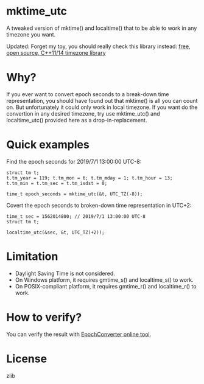 # mktime_utc
A tweaked version of mktime() and localtime() that to be able to work in any timezone you want.

Updated: Forget my toy, you should really check this library instead: [free, open source, C++11/14 timezone library](https://howardhinnant.github.io/date/tz.html)

# Why?

If you ever want to convert epoch seconds to a break-down time representation, you should have found out that mktime() is all you can count on. But unfortunately it could only work in local timezone. If you want do the convertion in any desired timezone, try use mktime_utc() and localtime_utc() provided here as a drop-in-replacement.

# Quick examples

Find the epoch seconds for 2019/7/1 13:00:00 UTC-8:

    struct tm t;
    t.tm_year = 119; t.tm_mon = 6; t.tm_mday = 1; t.tm_hour = 13; 
    t.tm_min = t.tm_sec = t.tm_isdst = 0;
    
    time_t epoch_seconds = mktime_utc(&t, UTC_TZ(-8));
    
Covert the epoch seconds to broken-down time representation in UTC+2:

    time_t sec = 1562014800; // 2019/7/1 13:00:00 UTC-8
    struct tm t;
    
    localtime_utc(&sec, &t, UTC_TZ(+2));

# Limitation
* Daylight Saving Time is not considered.
* On Windows platform, it requires gmtime_s() and localtime_s() to work.
* On POSIX-compliant platform, it requires gmtime_r() and localtime_r() to work.

# How to verify?

You can verify the result with [EpochConverter online tool](https://www.epochconverter.com/timezones).

# License
zlib
